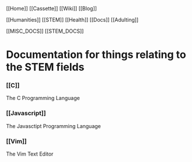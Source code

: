 [[Home]]
[[Cassette]]
[[Wiki]]
[[Blog]]

[[Humanities]]
[[STEM]]
[[Health]]
[[Docs]]
[[Adulting]]

[[MISC_DOCS]]
[[STEM_DOCS]]

# Documentation for things relating to the STEM fields

### [[C]]
The C Programming Language

### [[Javascript]]
The Javasctipt Programming Language

### [[Vim]]
The Vim Text Editor
